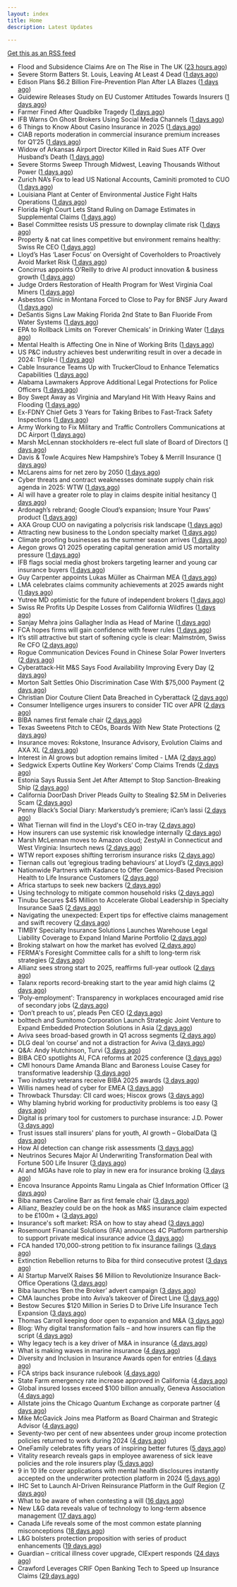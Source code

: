 ```yaml
---
layout: index
title: Home
description: Latest Updates

---
```


[Get this as an RSS feed](/feed.rss)

<!-- news_marker starts -->
- Flood and Subsidence Claims Are on The Rise in The UK ([23 hours ago](https://insurance-edge.net/2025/05/17/flood-and-subsidence-claims-are-on-the-rise-in-the-uk/))
- Severe Storm Batters St. Louis, Leaving At Least 4 Dead ([1 days ago](https://www.insurancejournal.com/news/midwest/2025/05/16/824121.htm))
- Edison Plans $6.2 Billion Fire-Prevention Plan After LA Blazes ([1 days ago](https://www.insurancejournal.com/news/west/2025/05/16/824114.htm))
- Guidewire Releases Study on EU Customer Attitudes Towards Insurers ([1 days ago](https://insurance-edge.net/2025/05/16/guidewire-releases-study-on-eu-customer-attitudes-towards-insurers/))
- Farmer Fined After Quadbike Tragedy ([1 days ago](https://insurance-edge.net/2025/05/16/farmer-fined-after-quadbike-tragedy/))
- IFB Warns On Ghost Brokers Using Social Media Channels ([1 days ago](https://insurance-edge.net/2025/05/16/ifb-warns-on-ghost-brokers-using-social-media-channels/))
- 6 Things to Know About Casino Insurance in 2025 ([1 days ago](https://insurance-edge.net/2025/05/16/6-things-to-know-about-casino-insurance-in-2025/))
- CIAB reports moderation in commercial insurance premium increases for Q1’25 ([1 days ago](https://www.reinsurancene.ws/ciab-reports-moderation-in-commercial-insurance-premium-increases-for-q125/))
- Widow of Arkansas Airport Director Killed in Raid Sues ATF Over Husband’s Death ([1 days ago](https://www.insurancejournal.com/news/southcentral/2025/05/16/824097.htm))
- Severe Storms Sweep Through Midwest, Leaving Thousands Without Power ([1 days ago](https://www.insurancejournal.com/news/midwest/2025/05/16/824092.htm))
- Zurich NA’s Fox to lead US National Accounts, Caminiti promoted to CUO ([1 days ago](https://www.reinsurancene.ws/zurich-nas-fox-to-lead-us-national-accounts-caminiti-promoted-to-cuo/))
- Louisiana Plant at Center of Environmental Justice Fight Halts Operations ([1 days ago](https://www.insurancejournal.com/news/southcentral/2025/05/16/824085.htm))
- Florida High Court Lets Stand Ruling on Damage Estimates in Supplemental Claims ([1 days ago](https://www.insurancejournal.com/news/southeast/2025/05/16/824076.htm))
- Basel Committee resists US pressure to downplay climate risk ([1 days ago](https://www.dig-in.com/articles/basel-committee-resists-us-pressure-to-downplay-climate-risk))
- Property & nat cat lines competitive but environment remains healthy: Swiss Re CEO ([1 days ago](https://www.reinsurancene.ws/property-nat-cat-lines-competitive-but-environment-remains-healthy-swiss-re-ceo/))
- Lloyd’s Has ‘Laser Focus’ on Oversight of Coverholders to Proactively Avoid Market Risk ([1 days ago](https://www.insurancejournal.com/news/international/2025/05/16/824065.htm))
- Concirrus appoints O’Reilly to drive AI product innovation & business growth ([1 days ago](https://www.reinsurancene.ws/concirrus-appoints-oreilly-to-drive-ai-product-innovation-business-growth/))
- Judge Orders Restoration of Health Program for West Virginia Coal Miners ([1 days ago](https://www.insurancejournal.com/news/southeast/2025/05/16/824060.htm))
- Asbestos Clinic in Montana Forced to Close to Pay for BNSF Jury Award ([1 days ago](https://www.insurancejournal.com/news/west/2025/05/16/824055.htm))
- DeSantis Signs Law Making Florida 2nd State to Ban Fluoride From Water Systems ([1 days ago](https://www.insurancejournal.com/news/southeast/2025/05/16/824051.htm))
- EPA to Rollback Limits on ‘Forever Chemicals’ in Drinking Water ([1 days ago](https://www.insurancejournal.com/news/national/2025/05/16/824047.htm))
- Mental Health is Affecting One in Nine of Working Brits ([1 days ago](https://insurance-edge.net/2025/05/16/mental-health-is-affecting-one-in-nine-of-working-brits/))
- US P&C industry achieves best underwriting result in over a decade in 2024: Triple-I ([1 days ago](https://www.reinsurancene.ws/us-pc-industry-achieves-best-underwriting-result-in-over-a-decade-in-2024-triple-i/))
- Cable Insurance Teams Up with TruckerCloud to Enhance Telematics Capabilities ([1 days ago](https://www.insurtechinsights.com/cable-insurance-teams-up-with-truckercloud-to-enhance-telematics-capabilities/))
- Alabama Lawmakers Approve Additional Legal Protections for Police Officers ([1 days ago](https://www.insurancejournal.com/news/southeast/2025/05/16/824044.htm))
- Boy Swept Away as Virginia and Maryland Hit With Heavy Rains and Flooding ([1 days ago](https://www.insurancejournal.com/news/east/2025/05/16/824034.htm))
- Ex-FDNY Chief Gets 3 Years for Taking Bribes to Fast-Track Safety Inspections ([1 days ago](https://www.insurancejournal.com/news/east/2025/05/16/824030.htm))
- Army Working to Fix Military and Traffic Controllers Communications at DC Airport ([1 days ago](https://www.insurancejournal.com/news/east/2025/05/16/824024.htm))
- Marsh McLennan stockholders re-elect full slate of Board of Directors ([1 days ago](https://www.reinsurancene.ws/marsh-mclennan-stockholders-re-elect-full-slate-of-board-of-directors/))
- Davis & Towle Acquires New Hampshire’s Tobey & Merrill Insurance ([1 days ago](https://www.insurancejournal.com/news/east/2025/05/16/824021.htm))
- McLarens aims for net zero by 2050 ([1 days ago](https://www.postonline.co.uk/news/7957770/mclarens-aims-for-net-zero-by-2050))
- Cyber threats and contract weaknesses dominate supply chain risk agenda in 2025: WTW ([1 days ago](https://www.reinsurancene.ws/cyber-threats-and-contract-weaknesses-dominate-supply-chain-risk-agenda-in-2025-wtw/))
- AI will have a greater role to play in claims despite initial hesitancy ([1 days ago](https://www.postonline.co.uk/broker/7957769/ai-will-have-a-greater-role-to-play-in-claims-despite-initial-hesitancy))
- Ardonagh’s rebrand; Google Cloud’s expansion; Insure Your Paws’ product ([1 days ago](https://www.postonline.co.uk/news/7957764/ardonaghs-rebrand-google-clouds-expansion-insure-your-paws-product))
- AXA Group CUO on navigating a polycrisis risk landscape ([1 days ago](https://www.insurancebusinessmag.com/uk/news/breaking-news/axa-group-cuo-on-navigating-a-polycrisis-risk-landscape-535921.aspx))
- Attracting new business to the London specialty market ([1 days ago](https://www.insurancebusinessmag.com/uk/news/breaking-news/attracting-new-business-to-the-london-specialty-market-535974.aspx))
- Climate proofing businesses as the summer season arrives ([1 days ago](https://www.insurancebusinessmag.com/uk/news/catastrophe/climate-proofing-businesses-as-the-summer-season-arrives-535973.aspx))
- Aegon grows Q1 2025 operating capital generation amid US mortality pressure ([1 days ago](https://www.insurancebusinessmag.com/uk/news/breaking-news/aegon-grows-q1-2025-operating-capital-generation-amid-us-mortality-pressure-535972.aspx))
- IFB flags social media ghost brokers targeting learner and young car insurance buyers ([1 days ago](https://www.insurancebusinessmag.com/uk/news/auto-motor/ifb-flags-social-media-ghost-brokers-targeting-learner-and-young-car-insurance-buyers-535971.aspx))
- Guy Carpenter appoints Lukas Müller as Chairman MEA ([1 days ago](https://www.reinsurancene.ws/guy-carpenter-appoints-lukas-muller-as-chairman-mea/))
- LMA celebrates claims community achievements at 2025 awards night ([1 days ago](https://www.insurancebusinessmag.com/uk/news/claims/lma-celebrates-claims-community-achievements-at-2025-awards-night-535970.aspx))
- Yutree MD optimistic for the future of independent brokers ([1 days ago](https://www.postonline.co.uk/news/7957767/yutree-md-optimistic-for-the-future-of-independent-brokers))
- Swiss Re Profits Up Despite Losses from California Wildfires ([1 days ago](https://www.insurancejournal.com/news/international/2025/05/16/824017.htm))
- Sanjay Mehra joins Gallagher India as Head of Marine ([1 days ago](https://www.reinsurancene.ws/sanjay-mehra-joins-gallagher-india-as-head-of-marine/))
- FCA hopes firms will gain confidence with fewer rules ([1 days ago](https://www.postonline.co.uk/news/7957766/fca-hopes-firms-will-gain-confidence-with-fewer-rules))
- It’s still attractive but start of softening cycle is clear: Malmström, Swiss Re CFO ([2 days ago](https://www.reinsurancene.ws/its-still-attractive-but-start-of-softening-cycle-is-clear-malmstrom-swiss-re-cfo/))
- Rogue Communication Devices Found in Chinese Solar Power Inverters ([2 days ago](https://www.insurancejournal.com/news/international/2025/05/16/824006.htm))
- Cyberattack-Hit M&S Says Food Availability Improving Every Day ([2 days ago](https://www.insurancejournal.com/news/international/2025/05/16/824002.htm))
- Morton Salt Settles Ohio Discrimination Case With $75,000 Payment ([2 days ago](https://www.insurancejournal.com/news/midwest/2025/05/16/823999.htm))
- Christian Dior Couture Client Data Breached in Cyberattack ([2 days ago](https://www.insurancejournal.com/news/national/2025/05/16/823975.htm))
- Consumer Intelligence urges insurers to consider TIC over APR ([2 days ago](https://www.insurancebusinessmag.com/uk/news/auto-motor/consumer-intelligence-urges-insurers-to-consider-tic-over-apr-535940.aspx))
- BIBA names first female chair ([2 days ago](https://www.insurancebusinessmag.com/uk/news/breaking-news/biba-names-first-female-chair-535939.aspx))
- Texas Sweetens Pitch to CEOs, Boards With New State Protections ([2 days ago](https://www.insurancejournal.com/news/southcentral/2025/05/16/823995.htm))
- Insurance moves: Rokstone, Insurance Advisory, Evolution Claims and AXA XL ([2 days ago](https://www.insurancebusinessmag.com/uk/news/breaking-news/insurance-moves-rokstone-insurance-advisory-evolution-claims-and-axa-xl-535937.aspx))
- Interest in AI grows but adoption remains limited - LMA ([2 days ago](https://www.insurancebusinessmag.com/uk/news/technology/interest-in-ai-grows-but-adoption-remains-limited--lma-535936.aspx))
- Sedgwick Experts Outline Key Workers’ Comp Claims Trends ([2 days ago](https://www.insurancejournal.com/news/national/2025/05/16/823936.htm))
- Estonia Says Russia Sent Jet After Attempt to Stop Sanction-Breaking Ship ([2 days ago](https://www.insurancejournal.com/news/international/2025/05/16/823959.htm))
- California DoorDash Driver Pleads Guilty to Stealing $2.5M in Deliveries Scam ([2 days ago](https://www.insurancejournal.com/news/west/2025/05/16/823989.htm))
- Penny Black’s Social Diary: Markerstudy’s premiere; iCan’s lassi ([2 days ago](https://www.postonline.co.uk/people/7957568/penny-blacks-social-diary-markerstudys-premiere-icans-lassi))
- What Tiernan will find in the Lloyd's CEO in-tray ([2 days ago](https://www.postonline.co.uk/lloydslondon/7957720/what-tiernan-will-find-in-the-lloyds-ceo-in-tray))
- How insurers can use systemic risk knowledge internally ([2 days ago](https://www.dig-in.com/opinion/how-insurers-can-use-systemic-risk-knowledge-internally))
- Marsh McLennan moves to Amazon cloud; ZestyAI in Connecticut and West Virginia: Insurtech news ([2 days ago](https://www.dig-in.com/news/marsh-mclennan-to-amazon-cloud-zestyai-and-insurtech-news))
- WTW report exposes shifting terrorism insurance risks ([2 days ago](https://www.insurancebusinessmag.com/uk/news/breaking-news/wtw-report-exposes-shifting-terrorism-insurance-risks-535909.aspx))
- Tiernan calls out ‘egregious trading behaviours’ at Lloyd’s ([2 days ago](https://www.postonline.co.uk/lloydslondon/7957765/tiernan-calls-out-egregious-trading-behaviours-at-lloyds))
- Nationwide Partners with Kadance to Offer Genomics-Based Precision Health to Life Insurance Customers ([2 days ago](https://www.insurtechinsights.com/nationwide-partners-with-kadance-to-offer-genomics-based-precision-health-to-life-insurance-customers/))
- Africa startups to seek new backers ([2 days ago](https://www.dig-in.com/articles/africa-startups-to-seek-new-backers))
- Using technology to mitigate common household risks ([2 days ago](https://www.dig-in.com/podcast/using-technology-to-mitigate-common-household-risks))
- Tinubu Secures $45 Million to Accelerate Global Leadership in Specialty Insurance SaaS ([2 days ago](https://www.insurtechinsights.com/tinubu-secures-45-million-to-accelerate-global-leadership-in-specialty-insurance-saas/))
- Navigating the unexpected: Expert tips for effective claims management and swift recovery ([2 days ago](https://www.insurancebusinessmag.com/uk/news/property-insurance/navigating-the-unexpected-expert-tips-for-effective-claims-management-and-swift-recovery-535498.aspx))
- TIMBY Specialty Insurance Solutions Launches Warehouse Legal Liability Coverage to Expand Inland Marine Portfolio ([2 days ago](https://www.insurtechinsights.com/timby-specialty-insurance-solutions-launches-warehouse-legal-liability-coverage-to-expand-inland-marine-portfolio/))
- Broking stalwart on how the market has evolved ([2 days ago](https://www.insurancebusinessmag.com/uk/news/breaking-news/broking-stalwart-on-how-the-market-has-evolved-535809.aspx))
- FERMA's Foresight Committee calls for a shift to long-term risk strategies ([2 days ago](https://www.insurancebusinessmag.com/uk/news/non-profits/fermas-foresight-committee-calls-for-a-shift-to-longterm-risk-strategies-535808.aspx))
- Allianz sees strong start to 2025, reaffirms full-year outlook ([2 days ago](https://www.insurancebusinessmag.com/uk/news/breaking-news/allianz-sees-strong-start-to-2025-reaffirms-fullyear-outlook-535802.aspx))
- Talanx reports record-breaking start to the year amid high claims ([2 days ago](https://www.insurancebusinessmag.com/uk/news/breaking-news/talanx-reports-recordbreaking-start-to-the-year-amid-high-claims-535796.aspx))
- 'Poly-employment': Transparency in workplaces encouraged amid rise of secondary jobs ([2 days ago](https://www.insurancebusinessmag.com/uk/news/breaking-news/polyemployment-transparency-in-workplaces-encouraged-amid-rise-of-secondary-jobs-535784.aspx))
- ‘Don’t preach to us’, pleads Pen CEO ([2 days ago](https://www.postonline.co.uk/broker/7957752/dont-preach-to-us-pleads-pen-ceo))
- bolttech and Sumitomo Corporation Launch Strategic Joint Venture to Expand Embedded Protection Solutions in Asia ([2 days ago](https://www.insurtechinsights.com/bolttech-and-sumitomo-corporation-launch-strategic-joint-venture-to-expand-embedded-protection-solutions-in-asia/))
- Aviva sees broad-based growth in Q1 across segments ([2 days ago](https://www.insurancebusinessmag.com/uk/news/breaking-news/aviva-sees-broadbased-growth-in-q1-across-segments-535781.aspx))
- DLG deal ‘on course’ and not a distraction for Aviva ([3 days ago](https://www.postonline.co.uk/news/7957750/dlg-deal-on-course-and-not-a-distraction-for-aviva))
- Q&A: Andy Hutchinson, Turvi ([3 days ago](https://www.postonline.co.uk/technology/7957394/qa-andy-hutchinson-turvi))
- BIBA CEO spotlights AI, FCA reforms at 2025 conference ([3 days ago](https://www.insurancebusinessmag.com/uk/news/breaking-news/biba-ceo-spotlights-ai-fca-reforms-at-2025-conference-535774.aspx))
- CMI honours Dame Amanda Blanc and Baroness Louise Casey for transformative leadership ([3 days ago](https://www.insurancebusinessmag.com/uk/news/breaking-news/cmi-honours-dame-amanda-blanc-and-baroness-louise-casey-for-transformative-leadership-535773.aspx))
- Two industry veterans receive BIBA 2025 awards ([3 days ago](https://www.insurancebusinessmag.com/uk/news/breaking-news/two-industry-veterans-receive-biba-2025-awards-535772.aspx))
- Willis names head of cyber for EMEA ([3 days ago](https://www.insurancebusinessmag.com/uk/news/cyber/willis-names-head-of-cyber-for-emea-535771.aspx))
- Throwback Thursday: CII card woes; Hiscox grows ([3 days ago](https://www.postonline.co.uk/personal/7956604/throwback-thursday-cii-card-woes-hiscox-grows))
- Why blaming hybrid working for productivity problems is too easy ([3 days ago](https://www.postonline.co.uk/people/7957728/why-blaming-hybrid-working-for-productivity-problems-is-too-easy))
- Digital is primary tool for customers to purchase insurance: J.D. Power ([3 days ago](https://www.dig-in.com/news/customers-prefer-buying-insurance-digitally-says-j-d-power))
- Trust issues stall insurers' plans for youth, AI growth – GlobalData ([3 days ago](https://www.insurancebusinessmag.com/uk/news/breaking-news/trust-issues-stall-insurers-plans-for-youth-ai-growth--globaldata-535747.aspx))
- How AI detection can change risk assessments ([3 days ago](https://www.dig-in.com/opinion/how-ai-detection-can-change-risk-assessments))
- Neutrinos Secures Major AI Underwriting Transformation Deal with Fortune 500 Life Insurer ([3 days ago](https://www.insurtechinsights.com/neutrinos-secures-major-ai-underwriting-transformation-deal-with-fortune-500-life-insurer/))
- AI and MGAs have role to play in new era for insurance broking ([3 days ago](https://www.postonline.co.uk/technology/7957751/ai-and-mgas-have-role-to-play-in-new-era-for-insurance-broking))
- Encova Insurance Appoints Ramu Lingala as Chief Information Officer ([3 days ago](https://www.insurtechinsights.com/encova-insurance-appoints-ramu-lingala-as-chief-information-officer/))
- Biba names Caroline Barr as first female chair ([3 days ago](https://www.postonline.co.uk/broker/7957749/biba-names-caroline-barr-as-first-female-chair))
- Allianz, Beazley could be on the hook as M&S insurance claim expected to be £100m + ([3 days ago](https://www.insurancebusinessmag.com/uk/news/cyber/allianz-beazley-could-be-on-the-hook-as-mands-insurance-claim-expected-to-be-100m--535626.aspx))
- Insurance's soft market: RSA on how to stay ahead ([3 days ago](https://www.insurancebusinessmag.com/uk/news/business-resilience/insurances-soft-market-rsa-on-how-to-stay-ahead-535625.aspx))
- Rosemount Financial Solutions (IFA) announces 4C Platform partnership to support private medical insurance advice ([3 days ago](https://ifamagazine.com/rosemount-financial-solutions-ifa-announces-4c-platform-partnership-to-support-private-medical-insurance-advice/))
- FCA handed 170,000-strong petition to fix insurance failings ([3 days ago](https://www.postonline.co.uk/regulation/7957747/fca-handed-170000-strong-petition-to-fix-insurance-failings))
- Extinction Rebellion returns to Biba for third consecutive protest ([3 days ago](https://www.postonline.co.uk/news/7957741/extinction-rebellion-returns-to-biba-for-third-consecutive-protest))
- AI Startup MarvelX Raises $6 Million to Revolutionize Insurance Back-Office Operations ([3 days ago](https://www.insurtechinsights.com/ai-startup-marvelx-raises-6-million-to-revolutionize-insurance-back-office-operations/))
- Biba launches ‘Ben the Broker’ advert campaign ([3 days ago](https://www.postonline.co.uk/broker/7957742/biba-launches-ben-the-broker-advert-campaign))
- CMA launches probe into Aviva’s takeover of Direct Line ([3 days ago](https://www.postonline.co.uk/regulation/7957748/cma-launches-probe-into-avivas-takeover-of-direct-line))
- Bestow Secures $120 Million in Series D to Drive Life Insurance Tech Expansion ([3 days ago](https://www.insurtechinsights.com/bestow-secures-120-million-in-series-d-to-drive-life-insurance-tech-expansion/))
- Thomas Carroll keeping door open to expansion and M&A ([3 days ago](https://www.postonline.co.uk/broker/7957710/thomas-carroll-keeping-door-open-to-expansion-and-ma))
- Blog: Why digital transformation fails – and how insurers can flip the script ([4 days ago](https://www.postonline.co.uk/market-access/technology/7957641/blog-why-digital-transformation-fails-and-how-insurers-can-flip-the-script))
- Why legacy tech is a key driver of M&A in insurance ([4 days ago](https://www.postonline.co.uk/technology/7957402/why-legacy-tech-is-a-key-driver-of-ma-in-insurance))
- What is making waves in marine insurance ([4 days ago](https://www.postonline.co.uk/commercial/7957426/what-is-making-waves-in-marine-insurance))
- Diversity and Inclusion in Insurance Awards open for entries ([4 days ago](https://www.postonline.co.uk/people/7957734/diversity-and-inclusion-in-insurance-awards-open-for-entries))
- FCA strips back insurance rulebook ([4 days ago](https://www.postonline.co.uk/news/7957740/fca-strips-back-insurance-rulebook))
- State Farm emergency rate increase approved in California ([4 days ago](https://www.dig-in.com/news/state-farm-emergency-rate-increase-approved-in-california))
- Global insured losses exceed $100 billion annually, Geneva Association ([4 days ago](https://www.dig-in.com/news/global-insured-losses-exceed-100-billion-annually))
- Allstate joins the Chicago Quantum Exchange as corporate partner ([4 days ago](https://www.dig-in.com/news/allstate-chicago-quantum-exchange-partner-on-quantum-and-ai))
- Mike McGavick Joins mea Platform as Board Chairman and Strategic Advisor ([4 days ago](https://www.insurtechinsights.com/mike-mcgavick-joins-mea-platform-as-board-chairman-and-strategic-advisor/))
- Seventy-two per cent of new absentees under group income protection policies returned to work during 2024 ([4 days ago](https://ifamagazine.com/seventy-two-per-cent-of-new-absentees-under-group-income-protection-policies-returned-to-work-during-2024/))
- OneFamily celebrates fifty years of inspiring better futures ([5 days ago](https://ifamagazine.com/onefamily-celebrates-fifty-years-of-inspiring-better-futures/))
- Vitality research reveals gaps in employee awareness of sick leave policies and the role insurers play ([5 days ago](https://ifamagazine.com/vitality-research-reveals-gaps-in-employee-awareness-of-sick-leave-policies-and-the-role-insurers-play/))
- 9 in 10 life cover applications with mental health disclosures instantly accepted on the underwriter protection platform in 2024 ([5 days ago](https://ifamagazine.com/9-in-10-life-cover-applications-with-mental-health-disclosures-instantly-accepted-on-the-underwriter-protection-platform-in-2024/))
- IHC Set to Launch AI-Driven Reinsurance Platform in the Gulf Region ([7 days ago](https://thefintechtimes.com/ihc-set-to-launch-ai-driven-reinsurance-platform/))
- What to be aware of when contesting a will ([16 days ago](https://ifamagazine.com/what-to-be-aware-of-when-contesting-a-will/))
- New L&G data reveals value of technology to long-term absence management ([17 days ago](https://ifamagazine.com/new-lg-data-reveals-value-of-technology-to-long-term-absence-management/))
- Canada Life reveals some of the most common estate planning misconceptions ([18 days ago](https://ifamagazine.com/some-of-the-most-common-estate-planning-misconceptions-revealed/))
- L&G bolsters protection proposition with series of product enhancements ([19 days ago](https://ifamagazine.com/lg-bolsters-protection-proposition-with-series-of-product-enhancements/))
- Guardian – critical illness cover upgrade, CIExpert responds ([24 days ago](https://ifamagazine.com/guardian-critical-illness-cover-upgrade-ciexpert-responds/))
- Crawford Leverages CRIF Open Banking Tech to Speed up Insurance Claims ([29 days ago](https://thefintechtimes.com/crawford-leverages-crif-open-banking-tech-to-speed-up-insurance-claims/))

<!-- news_marker ends -->